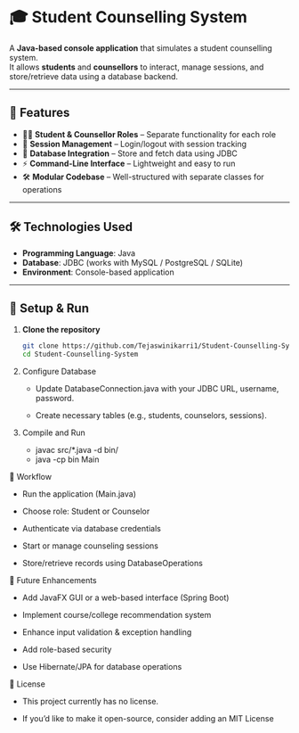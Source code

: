 # 🎓 Student Counselling System

A **Java-based console application** that simulates a student counselling system.  
It allows **students** and **counsellors** to interact, manage sessions, and store/retrieve data using a database backend.

---

## 📌 Features

- 👨‍🎓 **Student & Counsellor Roles** – Separate functionality for each role  
- 🔑 **Session Management** – Login/logout with session tracking  
- 💾 **Database Integration** – Store and fetch data using JDBC  
- ⚡ **Command-Line Interface** – Lightweight and easy to run  
- 🛠️ **Modular Codebase** – Well-structured with separate classes for operations  

---

## 🛠️ Technologies Used

- **Programming Language**: Java  
- **Database**: JDBC (works with MySQL / PostgreSQL / SQLite)  
- **Environment**: Console-based application  

---

## 🚀 Setup & Run

1. **Clone the repository**
   ```bash
   git clone https://github.com/Tejaswinikarri1/Student-Counselling-System.git
   cd Student-Counselling-System
2. Configure Database

   - Update DatabaseConnection.java with your JDBC URL, username, password.
 
   - Create necessary tables (e.g., students, counselors, sessions).

3. Compile and Run

   - javac src/*.java -d bin/
   - java -cp bin Main

🔄 Workflow

- Run the application (Main.java)

- Choose role: Student or Counselor

- Authenticate via database credentials

- Start or manage counseling sessions

- Store/retrieve records using DatabaseOperations

🚧 Future Enhancements

- Add JavaFX GUI or a web-based interface (Spring Boot)

- Implement course/college recommendation system

- Enhance input validation & exception handling

- Add role-based security

- Use Hibernate/JPA for database operations

📜 License

- This project currently has no license.

- If you’d like to make it open-source, consider adding an MIT License

